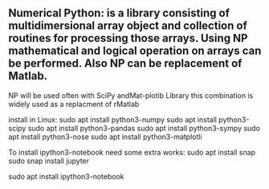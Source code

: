 ## Numerical Python: is a library consisting of multidimersional array object and collection of routines for processing those arrays. Using NP mathematical and logical operation on arrays can be performed. Also NP can be replacement of Matlab.
NP will be used often with SciPy andMat-plotib Library this combination is widely used as a replacment of rMatlab

install in Linux:
sudo apt install python3-numpy
sudo apt install python3-scipy
sudo apt install python3-pandas
sudo apt install python3-sympy
sudo apt install python3-nose
sudo apt install python3-matplotli

To install ipython3-notebook need some extra works:
sudo apt install snap
sudo snap install jupyter

sudo apt install ipython3-notebook


